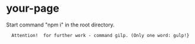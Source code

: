 # your-page
Start command "npm i" in the root directory.

      Attention!  for further work - command gilp. (Only one word: gulp!}